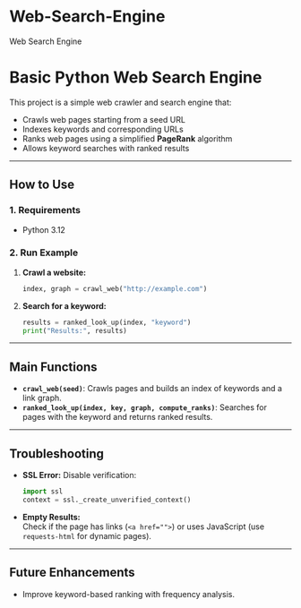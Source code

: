 # Web-Search-Engine
Web Search Engine

# **Basic Python Web Search Engine**

This project is a simple web crawler and search engine that:  
- Crawls web pages starting from a seed URL  
- Indexes keywords and corresponding URLs  
- Ranks web pages using a simplified **PageRank** algorithm  
- Allows keyword searches with ranked results  

---

## **How to Use**

### **1. Requirements**
- Python 3.12  

### **2. Run Example**

1. **Crawl a website:**
   ```python
   index, graph = crawl_web("http://example.com")
   ```
   
2. **Search for a keyword:**
   ```python
   results = ranked_look_up(index, "keyword")
   print("Results:", results)
   ```

---

## **Main Functions**

- **`crawl_web(seed)`**: Crawls pages and builds an index of keywords and a link graph.  
- **`ranked_look_up(index, key, graph, compute_ranks)`**: Searches for pages with the keyword and returns ranked results.  

---

## **Troubleshooting**

- **SSL Error:** Disable verification:
  ```python
  import ssl
  context = ssl._create_unverified_context()
  ```

- **Empty Results:**  
  Check if the page has links (`<a href="">`) or uses JavaScript (use `requests-html` for dynamic pages).

---

## **Future Enhancements**   
- Improve keyword-based ranking with frequency analysis.  
